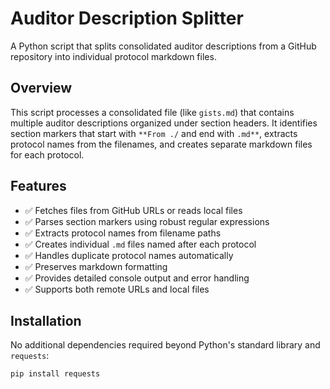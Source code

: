# Auditor Description Splitter

A Python script that splits consolidated auditor descriptions from a GitHub repository into individual protocol markdown files.

## Overview

This script processes a consolidated file (like `gists.md`) that contains multiple auditor descriptions organized under section headers. It identifies section markers that start with `**From ./` and end with `.md**`, extracts protocol names from the filenames, and creates separate markdown files for each protocol.

## Features

- ✅ Fetches files from GitHub URLs or reads local files
- ✅ Parses section markers using robust regular expressions
- ✅ Extracts protocol names from filename paths
- ✅ Creates individual `.md` files named after each protocol
- ✅ Handles duplicate protocol names automatically
- ✅ Preserves markdown formatting
- ✅ Provides detailed console output and error handling
- ✅ Supports both remote URLs and local files

## Installation

No additional dependencies required beyond Python's standard library and `requests`:

```bash
pip install requests
